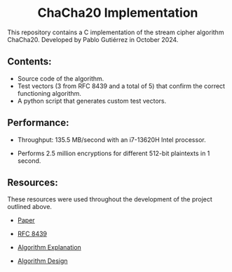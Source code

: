 <h1 align="center">ChaCha20 Implementation</h1>


This repository contains a C implementation of the stream cipher algorithm ChaCha20.
Developed by Pablo Gutiérrez in October 2024.


<h2>Contents:</h2>

- Source code of the algorithm.
- Test vectors (3 from RFC 8439 and a total of 5) that confirm the correct functioning algorithm.
- A python script that generates custom test vectors.


<h2>Performance:</h2>

- Throughput: 135.5 MB/second with an i7-13620H Intel processor.

- Performs 2.5 million encryptions for different 512-bit plaintexts in 1 second.


<h2>Resources:</h2>

These resources were used throughout the development of the project outlined above.

- [Paper](https://cr.yp.to/chacha/chacha-20080120.pdf)

- [RFC 8439](https://www.rfc-editor.org/rfc/rfc8439#section-2.1.1)

- [Algorithm Explanation](https://musigma.blog/2021/02/06/chacha.html)
  
- [Algorithm Design](https://loup-vaillant.fr/tutorials/chacha20-design)
